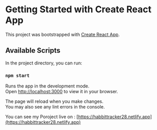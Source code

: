 # Getting Started with Create React App

This project was bootstrapped with [Create React App]().

## Available Scripts

In the project directory, you can run:

### `npm start`

Runs the app in the development mode.\
Open [http://localhost:3000](http://localhost:3000) to view it in your browser.

The page will reload when you make changes.\
You may also see any lint errors in the console.

You can see my Poroject live on : [https://habbittracker28.netlify.app](https://habbittracker28.netlify.app)
